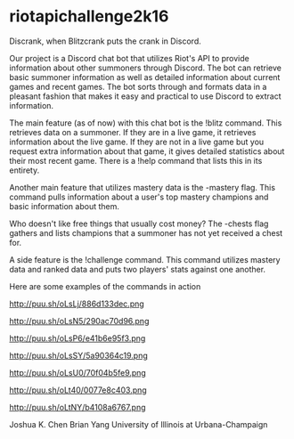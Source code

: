 # riotapichallenge2k16

Discrank, when Blitzcrank puts the crank in Discord. 

Our project is a Discord chat bot that utilizes Riot's API to provide information about other summoners through Discord. The bot can retrieve basic summoner information as well as detailed information about current games and recent games. The bot sorts through and formats data in a pleasant fashion that makes it easy and practical to use Discord to extract information. 

The main feature (as of now) with this chat bot is the !blitz command. This retrieves data on a summoner. If they are in a live game, it retrieves information about the live game. If they are not in a live game but you request extra information about that game, it gives detailed statistics about their most recent game. There is a !help command that lists this in its entirety. 

Another main feature that utilizes mastery data is the -mastery flag. This command pulls information about a user's top mastery champions and basic information about them. 

Who doesn't like free things that usually cost money? The -chests flag gathers and lists champions that a summoner has not yet received a chest for.

A side feature is the !challenge command. This command utilizes mastery data and ranked data and puts two players' stats against one another. 

Here are some examples of the commands in action

http://puu.sh/oLsLj/886d133dec.png

http://puu.sh/oLsN5/290ac70d96.png

http://puu.sh/oLsP6/e41b6e95f3.png 

http://puu.sh/oLsSY/5a90364c19.png

http://puu.sh/oLsU0/70f04b5fe9.png

http://puu.sh/oLt40/0077e8c403.png

http://puu.sh/oLtNY/b4108a6767.png





Joshua K. Chen
Brian Yang
University of Illinois at Urbana-Champaign


